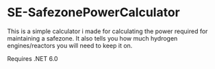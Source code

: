 # SE-SafezonePowerCalculator

This is a simple calculator i made for calculating the power required for maintaining a safezone. 
It also tells you how much hydrogen engines/reactors you will need to keep it on.

Requires .NET 6.0

